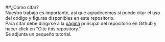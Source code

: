 ##¿Cómo citar?  
Nuestro trabajo es importante, así que agradecemos si puede citar el uso del código y figuras disponibles en este repositorio.  
Para citar debe dirigirse a la [página](https://github.com/NucleoMIGRA/migra) principal del repositorio en Github y hacer click en "Cite this repository."  
Se adjunta un pequeño tutorial.
